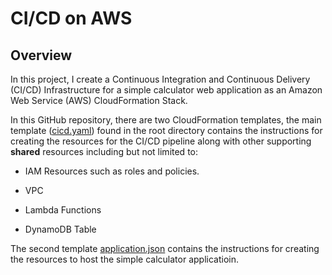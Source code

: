 # CI/CD on AWS

## Overview

In this project, I create a Continuous Integration and Continuous Delivery (CI/CD) Infrastructure for a simple calculator web application as an Amazon Web Service (AWS) CloudFormation Stack.

In this GitHub repository, there are two CloudFormation templates, the main template ([cicd.yaml](cicd.yaml)) found in the root directory contains the instructions for creating the resources for the CI/CD pipeline along with other supporting **shared** resources including but not limited to:

- IAM Resources such as roles and policies.

- VPC

- Lambda Functions

- DynamoDB Table

The second template [application.json](./calculator/cloudformation/application.json) contains the instructions for creating the resources to host the simple calculator applicatioin.  